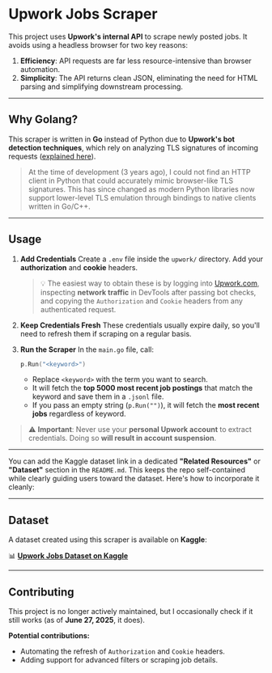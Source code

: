 # Upwork Jobs Scraper

This project uses **Upwork's internal API** to scrape newly posted jobs. It avoids using a headless browser for two key reasons:

1. **Efficiency**: API requests are far less resource-intensive than browser automation.
2. **Simplicity**: The API returns clean JSON, eliminating the need for HTML parsing and simplifying downstream processing.

---

## Why Golang?

This scraper is written in **Go** instead of Python due to **Upwork's bot detection techniques**, which rely on analyzing TLS signatures of incoming requests ([explained here](https://scrapfly.io/blog/how-to-avoid-web-scraping-blocking-tls/)).

> At the time of development (3 years ago), I could not find an HTTP client in Python that could accurately mimic browser-like TLS signatures. This has since changed as modern Python libraries now support lower-level TLS emulation through bindings to native clients written in Go/C++.

---

## Usage

1. **Add Credentials**
   Create a `.env` file inside the `upwork/` directory. Add your **authorization** and **cookie** headers.

   > 💡 The easiest way to obtain these is by logging into [Upwork.com](https://www.upwork.com), inspecting **network traffic** in DevTools after passing bot checks, and copying the `Authorization` and `Cookie` headers from any authenticated request.

2. **Keep Credentials Fresh**
   These credentials usually expire daily, so you'll need to refresh them if scraping on a regular basis.

3. **Run the Scraper**
   In the `main.go` file, call:

   ```go
   p.Run("<keyword>")
   ```

   * Replace `<keyword>` with the term you want to search.
   * It will fetch the **top 5000 most recent job postings** that match the keyword and save them in a `.jsonl` file.
   * If you pass an empty string (`p.Run("")`), it will fetch the **most recent jobs** regardless of keyword.

> ⚠️ **Important**: Never use your **personal Upwork account** to extract credentials. Doing so **will result in account suspension**.

---

You can add the Kaggle dataset link in a dedicated **"Related Resources"** or **"Dataset"** section in the `README.md`. This keeps the repo self-contained while clearly guiding users toward the dataset. Here's how to incorporate it cleanly:

---

## Dataset

A dataset created using this scraper is available on **Kaggle**:

📊 **[Upwork Jobs Dataset on Kaggle](https://www.kaggle.com/datasets/hashiromer/upwork-jobs)**

---


## Contributing

This project is no longer actively maintained, but I occasionally check if it still works (as of **June 27, 2025**, it does).

**Potential contributions:**

* Automating the refresh of `Authorization` and `Cookie` headers.
* Adding support for advanced filters or scraping job details.
